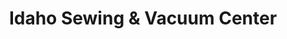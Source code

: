 ---
title: "Idaho Sewing & Vacuum Center"
url: /boise/idaho-sewing-und-vacuum-center/
shop: Staubsauger
---
